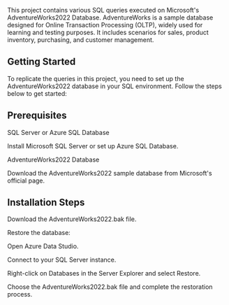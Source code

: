 This project contains various SQL queries executed on Microsoft's AdventureWorks2022 Database. AdventureWorks is a sample database designed for Online Transaction Processing (OLTP), widely used for learning and testing purposes. It includes scenarios for sales, product inventory, purchasing, and customer management.

## Getting Started

To replicate the queries in this project, you need to set up the AdventureWorks2022 database in your SQL environment. Follow the steps below to get started:

## Prerequisites

SQL Server or Azure SQL Database

Install Microsoft SQL Server or set up  Azure SQL Database.

AdventureWorks2022 Database

Download the AdventureWorks2022 sample database from Microsoft's official page.

## Installation Steps

Download the AdventureWorks2022.bak file.

Restore the database:

Open Azure Data Studio.

Connect to your SQL Server instance.

Right-click on Databases in the Server Explorer and select Restore.

Choose the AdventureWorks2022.bak file and complete the restoration process.
